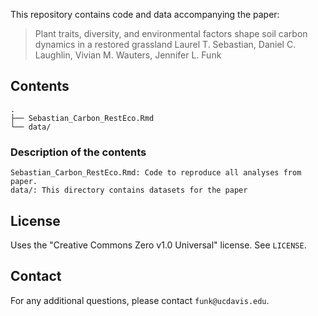 This repository contains code and data accompanying the paper:

> Plant traits, diversity, and environmental factors shape soil carbon dynamics in a restored grassland
> Laurel T. Sebastian, Daniel C. Laughlin, Vivian M. Wauters, Jennifer L. Funk

## Contents

```plaintext
.
├── Sebastian_Carbon_RestEco.Rmd
└── data/
```

### Description of the contents

    Sebastian_Carbon_RestEco.Rmd: Code to reproduce all analyses from paper.
    data/: This directory contains datasets for the paper


## License

Uses the "Creative Commons Zero v1.0 Universal" license. See `LICENSE`.


## Contact

For any additional questions, please contact `funk@ucdavis.edu`.
